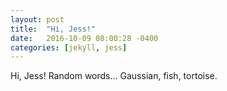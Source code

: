 ```yaml
---
layout: post
title:  "Hi, Jess!"
date:   2016-10-09 08:00:28 -0400
categories: [jekyll, jess]
---
```


Hi, Jess! Random words... Gaussian, fish, tortoise.

[jekyll-docs]: http://jekyllrb.com/docs/home
[jekyll-gh]:   https://github.com/jekyll/jekyll
[jekyll-talk]: https://talk.jekyllrb.com/
